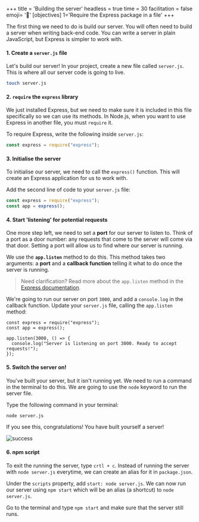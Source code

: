 +++
title = 'Building the server'
headless = true
time = 30
facilitation = false
emoji= '🧩'
[objectives]
    1='Require the Express package in a file'
+++

The first thing we need to do is build our server. You will often need to build a server when writing back-end code. You can write a server in plain JavaScript, but Express is simpler to work with.

#### 1. Create a `server.js` file

Let's build our server! In your project, create a new file called `server.js`. This is where all our server code is going to live.

```zsh
touch server.js
```

#### 2. `require` the `express` library

We just installed Express, but we need to make sure it is included in this file specifically so we can use its methods. In Node.js, when you want to use Express in another file, you must `require` it.

To require Express, write the following inside `server.js`:

```js
const express = require("express");
```

#### 3. Initialise the server

To initialise our server, we need to call the `express()` function. This will create an Express application for us to work with.

Add the second line of code to your `server.js` file:

```js
const express = require("express");
const app = express();
```

#### 4. Start 'listening' for potential requests

One more step left, we need to set a **port** for our server to listen to. Think of a port as a door number: any requests that come to the server will come via that door. Setting a port will allow us to find where our server is running.

We use the **`app.listen`** method to do this. This method takes two arguments: a **port** and a **callback function** telling it what to do once the server is running.

> Need clarification? Read more about the `app.listen` method in the [Express documentation](http://expressjs.com/en/4x/api.html#app.listen).

We're going to run our server on port `3000`, and add a `console.log` in the callback function. Update your `server.js` file, calling the `app.listen` method:

```runkit
const express = require("express");
const app = express();

app.listen(3000, () => {
  console.log("Server is listening on port 3000. Ready to accept requests!");
});
```

#### 5. Switch the server on!

You've built your server, but it isn't running yet. We need to run a command in
the terminal to do this. We are going to use the `node` keyword to run the
server file.

Type the following command in your terminal:

```sh
node server.js
```

If you see this, congratulations! You have built yourself a server!

![success](https://raw.githubusercontent.com/node-girls/workshop-cms/master/readme-images/step2-server02.png)

#### 6. npm script

To exit the running the server, type `crtl + c`. Instead of running the server with `node server.js` everytime, we can create an alias for it in `package.json`.

Under the `scripts` property, add `start: node server.js`. We can now run our server using `npm start` which will be an alias (a shortcut) to `node server.js`.

Go to the terminal and type `npm start` and make sure that the server still runs.
